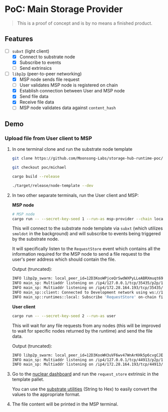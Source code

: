 # PoC: Main Storage Provider

> This is a proof of concept and is by no means a finished product.

## Features

- [ ] `subxt` (light client)
  - [x] Connect to substrate node
  - [x] Subscribe to events
  - [ ] Send extrinsics
- [ ] `libp2p` (peer-to-peer networking)
  - [x] MSP node sends file request
  - [ ] User validates MSP node is registered on chain
  - [x] Establish connection between User and MSP node
  - [x] Send file data
  - [x] Receive file data
  - [ ] MSP node validates data against `content_hash`

## Demo

### Upload file from User client to MSP

1. In one terminal clone and run the substrate node template

    ```bash
    git clone https://github.com/Moonsong-Labs/storage-hub-runtime-poc/tree/poc/michael

    git checkout poc/michael

    cargo build --release

    ./target/release/node-template --dev
    ```

2. In two other separate terminals, run the User client and MSP:

    **MSP node**

    ```bash
    # MSP node
    cargo run -- --secret-key-seed 1 --run-as msp-provider --chain local
    ```

    This will connect to the substrate node template via `subxt` (which utilizes `smoldot` in the background) and will subscribe to events being triggered by the substrate node.

    It will specifically listen to the `RequestStore` event which contains all the information required for the MSP node to send a file request to the user's peer address which should contain the file.

    Output (truncated):

    ```bash
    INFO libp2p_swarm: local_peer_id=12D3KooWPjceQrSwdWXPyLLeABRXmuqt69Rg3sBYbU1Nft9HyQ6X
    INFO main_sp: Multiaddr listening on /ip4/127.0.0.1/tcp/35435/p2p/12D3KooWPjceQrSwdWXPyLLeABRXmuqt69Rg3sBYbU1Nft9HyQ6X
    INFO main_sp: Multiaddr listening on /ip4/172.28.164.193/tcp/35435/p2p/12D3KooWPjceQrSwdWXPyLLeABRXmuqt69Rg3sBYbU1Nft9HyQ6X
    INFO main_sp::client: Connected to Development network using ws://127.0.0.1:9944 * Substrate node Substrate Node vRuntimeVersion { spec_version: 100, transaction_version: 1 }
    INFO main_sp::runtimes::local: Subscribe 'RequestStore' on-chain finalized event
    ```

    **User client**

    ```bash
    cargo run -- --secret-key-seed 2 --run-as user
    ```

    This will wait for any file requests from any nodes (this will be improved to wait for specific nodes returned by the runtime) and send the file data.

    Output (truncated):

    ```bash
    INFO libp2p_swarm: local_peer_id=12D3KooWH3uVF6wv47WnArKHk5p6cvgCJEb74UTmxztmQDc298L3
    INFO main_sp: Multiaddr listening on /ip4/127.0.0.1/tcp/44913/p2p/12D3KooWH3uVF6wv47WnArKHk5p6cvgCJEb74UTmxztmQDc298L3
    INFO main_sp: Multiaddr listening on /ip4/172.28.164.193/tcp/44913/p2p/12D3KooWH3uVF6wv47WnArKHk5p6cvgCJEb74UTmxztmQDc298L3
    ```

3. Go to the [nuclear dashboard](https://cloudflare-ipfs.com/ipns/dotapps.io/?rpc=ws%3A%2F%2F127.0.0.1%3A9944#/extrinsics) and run the `request_store` extrinsic in the template pallet.

    You can use the [substrate utilities](https://www.shawntabrizi.com/substrate-js-utilities/) (String to Hex) to easily convert the values to the appropriate format.

4. The file content will be printed in the MSP terminal.
